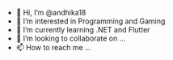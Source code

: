 - 👋 Hi, I’m @andhika18
- 👀 I’m interested in Programming and Gaming
- 🌱 I’m currently learning .NET and Flutter
- 💞️ I’m looking to collaborate on ...
- 📫 How to reach me ...

<!---
andhika18/andhika18 is a ✨ special ✨ repository because its `README.md` (this file) appears on your GitHub profile.
You can click the Preview link to take a look at your changes.
--->

